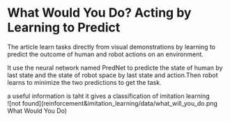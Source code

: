 What Would You Do? Acting by Learning to Predict
===
The article learn tasks directly from visual demonstrations by learning to predict the outcome of human and robot actions on an environment.

It use the neural network named PredNet to predicte the state of human by last state and the state of robot space by last state and action.Then robot learns to minimize the two predictions to get the task.

a useful information is taht it gives a classification of imitation learning  
![not found](reinforcement&imitation_learning/data/what_will_you_do.png What Would You Do)
